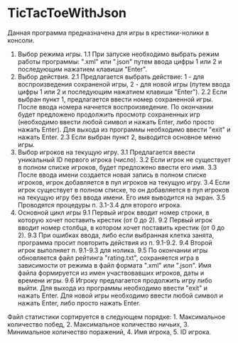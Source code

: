 # TicTacToeWithJson
Данная программа предназначена для игры в крестики-нолики в консоли.
1. Выбор режима игры.
1.1 При запуске необходимо выбрать режим работы программы: ".xml" или ".json" путем ввода цифры 1 или 2 и последующим нажатием клавиши "Enter".
2. Выбор действия.
2.1 Предлагается выбрать действие: 1 - для воспроизведения сохраненой игры, 2 - для новой игры (путем ввода цифры 1 или 2 и последующим нажатием клавиши "Enter").
2.2 Если выбран пункт 1, предлагается ввести номер сохраненной игры.
После ввода номера начнется воспроизведение.
По окончании будет предложено продолжить просмотр сохраненных игр (необходимо ввести любой символ и нажать Enter, либо просто нажать Enter).
Для выхода из программы необходимо ввести "exit" и нажать Enter.
2.3 Если выбран пункт 2, выводится основное меню игры.
3. Выбор игроков на текущую игру.
3.1 Предлагается ввести уникальный ID первого игрока (число).
3.2 Если игрок не существует в полном списке игроков, будет предложено ввести его имя.
3.3 После ввода имени создается новая запись в полном списке игроков, игрок добавляется в пул игроков на текущую игру.
3.4 Если игрок существует в полном списке, то он добавляется в пул игроков на текущую игру без ввода имени. Его имя выводится на экран.
3.5 Проводятся процедуры п. 3.1-3.4 для второго игрока.
9. Основной цикл игры
9.1 Первый игрок вводит номер строки, в которую хочет поставить крестик (от 0 до 2).
9.2 Первый игрок вводит номер столбца, в котором хочет поставить крестик (от 0 до 2).
9.3 При ошибках ввода, либо если выбранная клетка занята, программа просит повторить действия из п. 9.1-9.2.
9.4 Второй игрок выполняет п. 9.1-9.3 для нолика.
9.5 По окончании игры обновляется файл рейтинга "rating.txt", сохраняется игра в зависимости от режима в файл формата ".xml" или ".json".
Имя файла формируется из имен участвовавших игроков, даты и времени игры.
9.6 Игроку предлагается продолжить игру либо выйти.
Для выхода из программы необходимо ввести "exit" и нажать Enter. Для новой игры необходимо ввести любой символ и нажать Enter, либо просто нажать Enter.

Файл статистики сортируется в следующем порядке: 1. Максимальное количество побед, 2. Максимальное количество ничьих, 3. Минимальное количество поражений, 
4. Имя игрока, 5. ID игрока.

